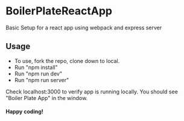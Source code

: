 # BoilerPlateReactApp
Basic Setup for a react app using webpack and express server

## Usage
- To use, fork the repo, clone down to local.
- Run "npm install"
- Run "npm run dev"
- Run "npm run server"

Check localhost:3000 to verify app is running locally. You should see "Boiler Plate App" in the window.

#### Happy coding!

